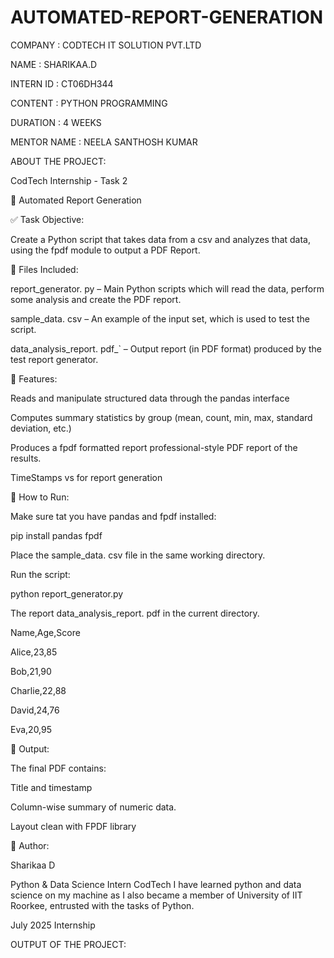 # AUTOMATED-REPORT-GENERATION

COMPANY : CODTECH IT SOLUTION PVT.LTD

NAME : SHARIKAA.D

INTERN ID : CT06DH344

CONTENT : PYTHON PROGRAMMING

DURATION : 4 WEEKS

MENTOR NAME : NEELA SANTHOSH KUMAR

ABOUT THE PROJECT:

CodTech Internship - Task 2

🚀 Automated Report Generation

✅ Task Objective:

Create a Python script that takes data from a csv and analyzes that data, using the fpdf module to output a PDF Report.

📁 Files Included:

report_generator. py – Main Python scripts which will read the data, perform some analysis and create the PDF report.

sample_data. csv – An example of the input set, which is used to test the script.

data_analysis_report. pdf_` – Output report (in PDF format) produced by the test report generator.

🧠 Features:

Reads and manipulate structured data through the pandas interface

Computes summary statistics by group (mean, count, min, max, standard deviation, etc.)

Produces a fpdf formatted report professional-style PDF report of the results.

TimeStamps vs for report generation

🔧 How to Run:

Make sure tat you have pandas and fpdf installed:

pip install pandas fpdf

Place the sample_data. csv file in the same working directory.

Run the script:

python report_generator.py

The report data_analysis_report. pdf in the current directory.

Name,Age,Score

Alice,23,85

Bob,21,90

Charlie,22,88

David,24,76

Eva,20,95

📝 Output:

The final PDF contains:

Title and timestamp

Column-wise summary of numeric data.

Layout clean with FPDF library

👤 Author:

Sharikaa D

Python & Data Science Intern CodTech I have learned python and data science on my machine as I also became a member of University of IIT Roorkee, entrusted with the tasks of Python.

July 2025 Internship

OUTPUT OF THE PROJECT:

